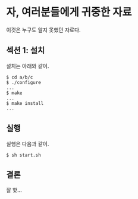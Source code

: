 # 자, 여러분들에게 귀중한 자료

이것은 누구도 알지 못했던 자료다.

## 섹션 1: 설치

설치는 아래와 같이.

```
$ cd a/b/c
$ ./configure
...
$ make
...
$ make install
...
```

## 실행

실행은 다음과 같이.

```
$ sh start.sh
```

## 결론

잘 핮...
